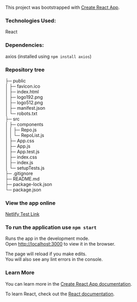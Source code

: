This project was bootstrapped with [Create React App](https://github.com/facebook/create-react-app).

### Technologies Used:

React

### Dependencies:

axios (installed using `npm install axios`)

### Repository tree

├─ public<br />
│  ├─ favicon.ico<br />
│  ├─ index.html<br />
│  ├─ logo192.png<br />
│  ├─ logo512.png<br />
│  ├─ manifest.json<br />
│  └─ robots.txt<br />
├─ src<br />
│  ├─ components<br />
│  │  ├─ Repo.js<br />
│  │  └─ RepoList.js<br />
│  ├─ App.css<br />
│  ├─ App.js<br />
│  ├─ App.test.js<br />
│  ├─ index.css<br />
│  ├─ index.js<br />
│  └─ setupTests.js<br />
├─ .gitignore<br />
├─ README.md<br />
├─ package-lock.json<br />
└─ package.json<br />

### View the app online

[Netlify Test Link](https://upbeat-fermi-9e72cd.netlify.com/)

### To run the application use `npm start`

Runs the app in the development mode.<br />
Open [http://localhost:3000](http://localhost:3000) to view it in the browser.

The page will reload if you make edits.<br />
You will also see any lint errors in the console.

### Learn More

You can learn more in the [Create React App documentation](https://facebook.github.io/create-react-app/docs/getting-started).

To learn React, check out the [React documentation](https://reactjs.org/).